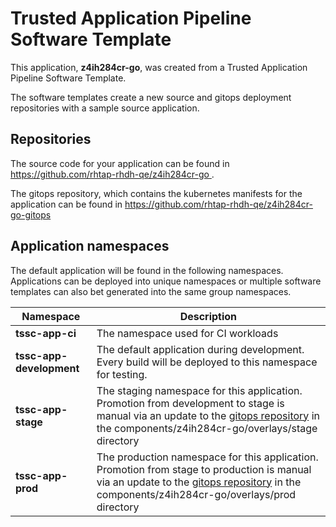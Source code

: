 # Trusted Application Pipeline Software Template

This application, **z4ih284cr-go**, was created from a Trusted Application Pipeline Software Template.

The software templates create a new source and gitops deployment repositories with a sample source application. 

## Repositories

The source code for your application can be found in [https://github.com/rhtap-rhdh-qe/z4ih284cr-go ](https://github.com/rhtap-rhdh-qe/z4ih284cr-go ).
 
The gitops repository, which contains the kubernetes manifests for the application can be found in 
[https://github.com/rhtap-rhdh-qe/z4ih284cr-go-gitops ](https://github.com/rhtap-rhdh-qe/z4ih284cr-go-gitops ) 

## Application namespaces 

The default application will be found in the following namespaces. Applications can be deployed into unique namespaces or multiple software templates can also bet generated into the same group namespaces.  

|  Namespace   |  Description   |  
| -------- | -------- |
| **tssc-app-ci** | The namespace used for CI workloads |
| **tssc-app-development** | The default application during development. Every build will be deployed to this namespace for testing. |
| **tssc-app-stage** | The staging namespace for this application. Promotion from development to stage is manual via an update to the [gitops repository](https://github.com/rhtap-rhdh-qe/z4ih284cr-go-gitops ) in the components/z4ih284cr-go/overlays/stage directory |
| **tssc-app-prod** | The production namespace for this application. Promotion from stage to production is manual via an update to the [gitops repository](https://github.com/rhtap-rhdh-qe/z4ih284cr-go-gitops ) in the components/z4ih284cr-go/overlays/prod directory |